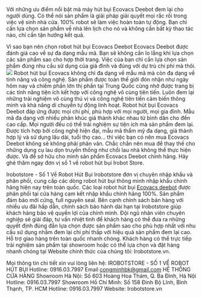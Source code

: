 
Với những ưu điểm nổi bật mà máy hút bụi Ecovacs Deebot đem lại cho người dùng. Có thể nói sản phẩm là giải pháp giải quyết mọi rắc rối trong việc vệ sinh nhà cửa. 100% robot sẽ làm việc hoàn toàn tự động. Bạn chỉ cần lựa chọn sản phẩm về nhà lên lịch cho nó và không cần bất kỳ thao tác nào, chỉ cần tận hưởng kết quả.

Vì sao bạn nên chọn robot hút bụi Ecovacs Deebot
Ecovacs Deebot được đánh giá cao về sự đa dạng mẫu mã. Bạn sẽ không cần lo lắng khi lựa chọn các sản phẩm sao cho hợp thời trang. Việc của bạn chỉ cần lựa chọn sản phẩm đúng nhu cầu sử dụng của giá đình và đúng với dự trù chi phí mà thôi.
![](https://irobotstore.vn/uploads/2023/08/deebot-x2-omni-station-grey-front-medium.jpg)
Robot hút bụi Ecovacs không chỉ đa dạng về mẫu mã mà còn đa dạng về tính năng và công nghệ. Sản phẩm được toàn thế giới đón nhận như ngày hôm nay và chiếm phần lớn thị phần tại Trung Quốc cũng nhờ được trang bị các tính năng tiện ích kết hợp với công nghệ vô cùng tiên tiến. Luôn đem lại những trải nghiệm vô cùng thú vị và công nghệ tiên tiến cảm biến thông minh và khả năng di chuyển tự động linh hoạt.
Robot hút bụi Ecovacs Deebot đáp ứng được mọi chi phí, phù hợp với mọi người, mọi gia đình. Mẫu mã đa dạng với nhiều phân khúc giá thành khác nhau từ bình dân cho đến cao cấp. Mọi người đều có thể trải nghiệm sự tiện ích mà sản phẩm đem lại.
Được tích hợp bởi công nghệ hiện đại, mẫu mã thẩm mỹ đa dạng, giá thành hợp lý và sử dụng lâu dài, tuổi thọ cao… thì việc bạn có nên mua Ecovacs Deebot không sẽ không phải phân vân. Chắc chắn nên mua để thay thế cho những dụng cụ lau dọn truyền thống như chổi lau nhà không thể thực hiện được. Và để sở hữu cho mình sản phẩm Ecovacs Deebot chính hãng. Hãy ghé thăm ngay đơn vị số 1 về robot hút bụi Irobot Store. 

Irobotstore - Số 1 Về Robot Hút Bụi
Irobotstore đơn vị chuyên nhập khẩu và phân phối, cung cấp các dòng robot hút bụi thông minh nhập khẩu chính hãng hiện nay trên toàn quốc.
Các loại robot hút bụi [Ecovacs deebot](https://irobotstore.vn/robot-hut-bui-ecovacs) được phân phối tại cửa hàng cam kết nhập khẩu chính hãng 100%. Sản phẩm đảm bảo mới cứng, full nguyên seal. Bên cạnh chính sách bán hàng với nhiều ưu đãi hấp dẫn, chính sách bảo hành dài hạn tại Irobotstore giúp khách hàng bảo vệ quyền lợi của chính mình.
Đội ngũ nhân viên chuyên nghiệp sẽ giải đáp, tư vấn nhiệt tình để khách hàng có thể đưa ra những quyết định đúng đắn lựa chọn được sản phẩm sao cho phù hợp nhất với nhu cầu sử dụng nhằm đem lại chi phí thấp với hiệu quả sản phẩm đem lại cao.
Hỗ trợ giao hàng trên toàn quốc nhanh chóng. Khách hàng có thể trực tiếp trải nghiệm sản phẩm tại showroom hoặc có thể lựa chọn và đặt hàng nhanh chóng tại Website chính thức của chúng tôi: Irobotstore.vn.

Mọi thông tin chi tiết xin vui lòng liên hệ:
IROBOTSTORE - SỐ 1 VỀ ROBOT HÚT BỤI
Hotline: 0916.03.7997
Email congminhbk@gmail.com
HỆ THỐNG CỬA HÀNG
Showroom Hà Nội: Số 603 Hoàng Hoa Thám, Q. Ba Đình, Hà Nội
Hotline: 0916.03.7997
Showroom Hồ Chí Minh: Số 158 Đinh Bộ Lĩnh, Bình Thạnh, TP. HCM
Hotline: 0916.03.7997
Website: Irobotstore.vn

